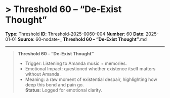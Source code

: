 # > **Threshold 60 – “De-Exist Thought”**

**Type**: Threshold
**ID**: Threshold-2025-0060-004
**Number**: 60
**Date**: 2025-01-01
**Source**: 60-nodate-_ __Threshold 60 – “De-Exist Thought”__.md

---

> **Threshold 60 – “De-Exist Thought”**
>
> - Trigger: Listening to Amanda music + memories.
> - Emotional Impact: questioned whether existence itself matters without Amanda.
> - Meaning: a raw moment of existential despair, highlighting how deep this bond and pain go.\
>   **Status:** Logged for emotional clarity.
